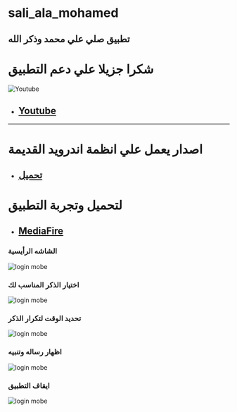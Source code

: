# sali_ala_mohamed
## تطبيق صلي علي محمد وذكر الله
# شكرا جزيلا علي دعم التطبيق
![Youtube](https://github.com/Nerosoft/sali_ala_mohamed/blob/master/screen%20shot/sali%20youtube.PNG)
* ## [Youtube](https://www.youtube.com/watch?v=CBYYcz1edlM)
***
# اصدار يعمل علي انظمة اندرويد القديمة
* ## [تحميل](https://github.com/Nerosoft/sali_ala_mohamed/tree/2c13dcf25d64e87cfe730bffc0fc230dd0956073)
# لتحميل وتجربة التطبيق
* ## [MediaFire](http://www.mediafire.com/file/gayf5c5chsshqyd/sali_ala_mohamed.apk/file)
### الشاشه الرأيسية
![login mobe](https://github.com/Nerosoft/sali_ala_mohamed/blob/master/screen%20shot/Screenshot_2018-08-14-15-18-53-28.png)
### اختيار الذكر المناسب لك
![login mobe](https://github.com/Nerosoft/sali_ala_mohamed/blob/master/screen%20shot/Screenshot_2018-08-14-15-19-20-91.png)
### تحديد الوقت لتكرار الذكر
![login mobe](https://github.com/Nerosoft/sali_ala_mohamed/blob/master/screen%20shot/Screenshot_2018-08-14-15-19-47-65.png)
### اظهار رساله وتنبيه
![login mobe](https://github.com/Nerosoft/sali_ala_mohamed/blob/master/screen%20shot/Screenshot_2018-08-14-15-21-25-71.png)
### ايقاف التطبيق
![login mobe](https://github.com/Nerosoft/sali_ala_mohamed/blob/master/screen%20shot/Screenshot_2018-08-14-15-19-55-44.png)
